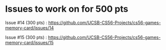 # Issues to work on for 500 pts

Issue #14 (300 pts) : https://github.com/UCSB-CS56-Projects/cs56-games-memory-card/issues/14

Issue #15 (300 pts) : https://github.com/UCSB-CS56-Projects/cs56-games-memory-card/issues/15
